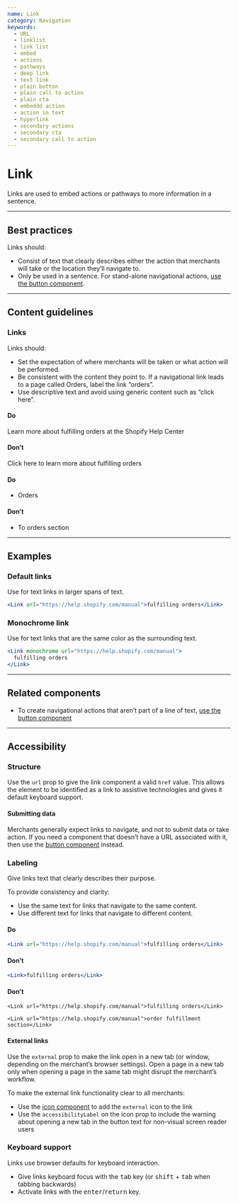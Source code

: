 ```yaml
---
name: Link
category: Navigation
keywords:
  - URL
  - linklist
  - link list
  - embed
  - actions
  - pathways
  - deep link
  - text link
  - plain button
  - plain call to action
  - plain cta
  - embeddd action
  - action in text
  - hyperlink
  - secondary actions
  - secondary cta
  - secondary call to action
---
```


# Link

Links are used to embed actions or pathways to more information in a sentence.

---

## Best practices

Links should:

- Consist of text that clearly describes either the action that merchants will take or the location they’ll navigate to.
- Only be used in a sentence. For stand-alone navigational actions, [use the button component](/components/actions/button).

---

## Content guidelines

### Links

Links should:

- Set the expectation of where merchants will be taken or what action will be performed.
- Be consistent with the content they point to. If a navigational link leads to a page called Orders, label the link “orders”.
- Use descriptive text and avoid using generic content such as “click here”.

<!-- usageblock -->

#### Do

Learn more about <a>fulfilling orders</a> at the Shopify Help Center

#### Don’t

<a>Click here</a> to learn more about fulfilling orders

<!-- end -->

<!-- usagelist -->

#### Do

- Orders

#### Don’t

- To orders section

<!-- end -->

---

## Examples

### Default links

Use for text links in larger spans of text.

```jsx
<Link url="https://help.shopify.com/manual">fulfilling orders</Link>
```

### Monochrome link

Use for text links that are the same color as the surrounding text.

```jsx
<Link monochrome url="https://help.shopify.com/manual">
  fulfilling orders
</Link>
```

---

## Related components

- To create navigational actions that aren’t part of a line of text, [use the button component](/components/actions/button)

---

## Accessibility

<!-- content-for: web -->

### Structure

Use the `url` prop to give the link component a valid `href` value. This allows the element to be identified as a link to assistive technologies and gives it default keyboard support.

#### Submitting data

Merchants generally expect links to navigate, and not to submit data or take action. If you need a component that doesn’t have a URL associated with it, then use the [button component](/components/actions/button) instead.

### Labeling

Give links text that clearly describes their purpose.

To provide consistency and clarity:

- Use the same text for links that navigate to the same content.
- Use different text for links that navigate to different content.

<!-- usageblock -->

#### Do

```jsx
<Link url="https://help.shopify.com/manual">fulfilling orders</Link>
```

#### Don’t

```jsx
<Link>fulfilling orders</Link>
```

#### Don’t

```JSX
<Link url="https://help.shopify.com/manual">fulfilling orders</Link>
```

```JSX
<Link url="https://help.shopify.com/manual">order fulfillment section</Link>
```

<!-- end -->

#### External links

Use the `external` prop to make the link open in a new tab (or window, depending on the merchant’s browser settings). Open a page in a new tab only when opening a page in the same tab might disrupt the merchant’s workflow.

To make the external link functionality clear to all merchants:

- Use the [icon component](/components/images-and-icons/icon) to add the `external` icon to the link
- Use the `accessibilityLabel` on the icon prop to include the warning about opening a new tab in the button text for non-visual screen reader users

### Keyboard support

Links use browser defaults for keyboard interaction.

- Give links keyboard focus with the <kbd>tab</kbd> key (or <kbd>shift</kbd> + <kbd>tab</kbd> when tabbing backwards)
- Activate links with the <kbd>enter</kbd>/<kbd>return</kbd> key.

<!-- /content-for -->
